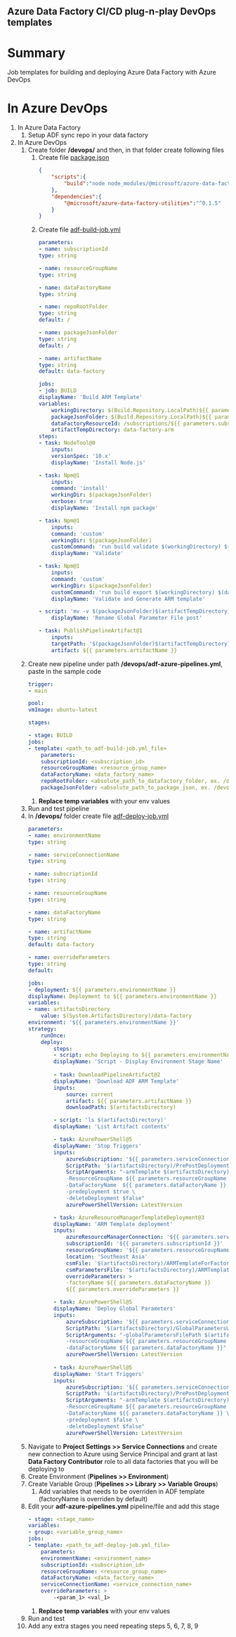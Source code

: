 ## Azure Data Factory CI/CD plug-n-play DevOps templates

# Summary
Job templates for building and deploying Azure Data Factory with Azure DevOps

# In Azure DevOps

1. In Azure Data Factory
    1. Setup ADF sync repo in your data factory
2. In Azure DevOps
    1. Create folder **/devops/** and then, in that folder create following files
        1. Create file [package.json](package.json) 
            ```JSON
            {
                "scripts":{
                    "build":"node node_modules/@microsoft/azure-data-factory-utilities/lib/index"
                },
                "dependencies":{
                    "@microsoft/azure-data-factory-utilities":"^0.1.5"
                }
            } 
            ```
        2. Create file [adf-build-job.yml](adf-build-job.yml)
            ```YAML
            parameters:
            - name: subscriptionId 
            type: string 

            - name: resourceGroupName 
            type: string

            - name: dataFactoryName 
            type: string

            - name: repoRootFolder
            type: string
            default: /

            - name: packageJsonFolder
            type: string
            default: /

            - name: artifactName
            type: string
            default: data-factory

            jobs:
            - job: BUILD
            displayName: 'Build ARM Template'
            variables:
                workingDirectory: $(Build.Repository.LocalPath)${{ parameters.repoRootFolder }}
                packageJsonFolder: $(Build.Repository.LocalPath)${{ parameters.packageJsonFolder }}
                dataFactoryResourceId: /subscriptions/${{ parameters.subscriptionId }}/resourceGroups/${{ parameters.resourceGroupName }}/providers/Microsoft.DataFactory/factories/${{ parameters.dataFactoryName }}
                artifactTempDirectory: data-factory-arm
            steps:
            - task: NodeTool@0
                inputs:
                versionSpec: '10.x'
                displayName: 'Install Node.js'

            - task: Npm@1
                inputs:
                command: 'install'
                workingDir: $(packageJsonFolder)
                verbose: true
                displayName: 'Install npm package'

            - task: Npm@1
                inputs:
                command: 'custom'
                workingDir: $(packageJsonFolder)
                customCommand: 'run build validate $(workingDirectory) $(dataFactoryResourceId)'
                displayName: 'Validate'

            - task: Npm@1
                inputs:
                command: 'custom'
                workingDir: $(packageJsonFolder)
                customCommand: 'run build export $(workingDirectory) $(dataFactoryResourceId) "$(artifactTempDirectory)"'
                displayName: 'Validate and Generate ARM template'

            - script: 'mv -v $(packageJsonFolder)$(artifactTempDirectory)/${{ parameters.dataFactoryName }}_GlobalParameters.json $(packageJsonFolder)$(artifactTempDirectory)/GlobalParameters.json'
                displayName: 'Rename Global Parameter File post'

            - task: PublishPipelineArtifact@1
                inputs:
                targetPath: '$(packageJsonFolder)$(artifactTempDirectory)'
                artifact: ${{ parameters.artifactName }}
            ```
    2. Create new pipeline under path **/devops/adf-azure-pipelines.yml**, paste in the sample code
        ```YAML
        trigger:
        - main

        pool:
        vmImage: ubuntu-latest

        stages:

        - stage: BUILD
        jobs:
        - template: <path_to_adf-build-job.yml_file>
            parameters:
            subscriptionId: <subscription_id>
            resourceGroupName: <resource_group_name>
            dataFactoryName: <data_factory_name>
            repoRootFolder: <absolute_path_to_datafactory_folder, ex. /data-factory/>
            packageJsonFolder: <absolute_path_to_package_json, ex. /devops/)
        ```
        1. **Replace temp variables** with your env values
    3. Run and test pipeline
    4. In **/devops/** folder create file [adf-deploy-job.yml](adf-deploy-job.yml)
        ```YAML
        parameters:
        - name: environmentName 
        type: string 

        - name: serviceConnectionName 
        type: string 

        - name: subscriptionId 
        type: string 

        - name: resourceGroupName 
        type: string 

        - name: dataFactoryName 
        type: string 

        - name: artifactName
        type: string
        default: data-factory

        - name: overrideParameters
        type: string
        default: 

        jobs:
        - deployment: ${{ parameters.environmentName }}
        displayName: Deployment to ${{ parameters.environmentName }}
        variables:
        - name: artifactsDirectory
            value: $(System.ArtifactsDirectory)/data-factory
        environment: '${{ parameters.environmentName }}'
        strategy:
            runOnce:
            deploy:
                steps:
                - script: echo Deploying to ${{ parameters.environmentName }}
                displayName: 'Script - Display Environment Stage Name'
                
                - task: DownloadPipelineArtifact@2
                displayName: 'Download ADF ARM Template'
                inputs:
                    source: current
                    artifact: ${{ parameters.artifactName }}
                    downloadPath: $(artifactsDirectory)

                - script: 'ls $(artifactsDirectory)'
                displayName: 'List Artifact contents'

                - task: AzurePowerShell@5
                displayName: 'Stop Triggers'
                inputs:
                    azureSubscription: '${{ parameters.serviceConnectionName }}'
                    ScriptPath: '$(artifactsDirectory)/PrePostDeploymentScript.ps1'
                    ScriptArguments: "-armTemplate $(artifactsDirectory)/ARMTemplateForFactory.json \
                    -ResourceGroupName ${{ parameters.resourceGroupName }} \
                    -DataFactoryName  ${{ parameters.dataFactoryName }} \
                    -predeployment $true \
                    -deleteDeployment $false"
                    azurePowerShellVersion: LatestVersion

                - task: AzureResourceManagerTemplateDeployment@3
                displayName: 'ARM Template deployment'
                inputs:
                    azureResourceManagerConnection: '${{ parameters.serviceConnectionName }}'
                    subscriptionId: '${{ parameters.subscriptionId }}'
                    resourceGroupName: '${{ parameters.resourceGroupName }}'
                    location: 'Southeast Asia'
                    csmFile: '$(artifactsDirectory)/ARMTemplateForFactory.json'
                    csmParametersFile: '$(artifactsDirectory)/ARMTemplateParametersForFactory.json'
                    overrideParameters: >
                    -factoryName ${{ parameters.dataFactoryName }}
                    ${{ parameters.overrideParameters }}

                - task: AzurePowerShell@5
                displayName: 'Deploy Global Parameters'
                inputs:
                    azureSubscription: '${{ parameters.serviceConnectionName }}'
                    ScriptPath: '$(artifactsDirectory)/GlobalParametersUpdateScript.ps1'
                    ScriptArguments: "-globalParametersFilePath $(artifactsDirectory)/GlobalParameters.json \
                    -resourceGroupName ${{ parameters.resourceGroupName }} \
                    -dataFactoryName ${{ parameters.dataFactoryName }}"
                    azurePowerShellVersion: LatestVersion
                    
                - task: AzurePowerShell@5
                displayName: 'Start Triggers'
                inputs:
                    azureSubscription: '${{ parameters.serviceConnectionName }}'
                    ScriptPath: '$(artifactsDirectory)/PrePostDeploymentScript.ps1'
                    ScriptArguments: "-armTemplate $(artifactsDirectory)/ARMTemplateForFactory.json \
                    -ResourceGroupName ${{ parameters.resourceGroupName }} \
                    -DataFactoryName ${{ parameters.dataFactoryName }} \
                    -predeployment $false \
                    -deleteDeployment $false"
                    azurePowerShellVersion: LatestVersion
        ```
    5. Navigate to **Project Settings >> Service Connections** and create new connection to Azure using Service Principal and grant at last **Data Factory Contributor** role to all data factories that you will be deploying to
    6. Create Environment (**Pipelines >> Environment**)
    7. Create Variable Group (**Pipelines >> Library >> Variable Groups**)
        1. Add variables that needs to be overriden in ADF template (factoryName is overriden by default)
    8. Edit your **adf-azure-pipelines.yml** pipeline/file and add this stage
        ```YAML
        - stage: <stage_name>
        variables:
        - group: <variable_group_name>
        jobs:
        - template: <path_to_adf-deploy-job.yml_file>
            parameters:
            environmentName: <environment_name>
            subscriptionId: <subscription_id>
            resourceGroupName: <resource_group_name>
            dataFactoryName: <data_factory_name>
            serviceConnectionName: <service_connection_name>
            overrideParameters: >
                -<param_1> <val_1>
        ```
        1. **Replace temp variables** with your env values
    9. Run and test
    10. Add any extra stages you need repeating steps 5, 6, 7, 8, 9